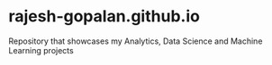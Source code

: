 # rajesh-gopalan.github.io
Repository that showcases my Analytics, Data Science and Machine Learning projects
